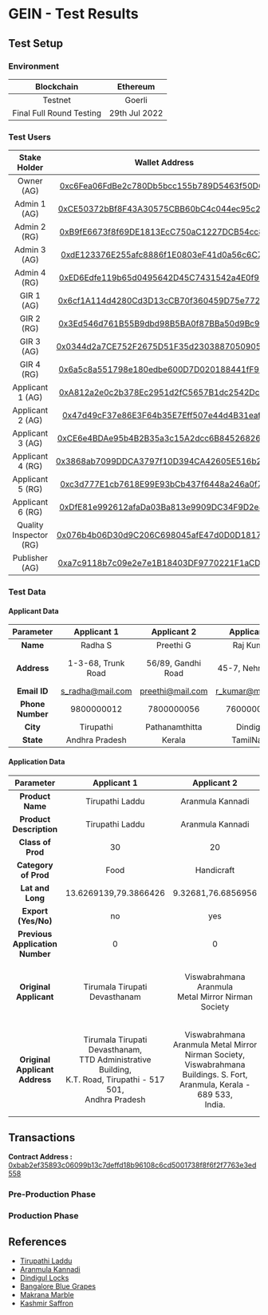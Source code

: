 # GEIN - Test Results

## Test Setup

### Environment 

| Blockchain | Ethereum |
|:----------:|:--------:|
| Testnet    | Goerli |
| Final Full Round Testing | 29th Jul 2022 |

### Test Users

| Stake Holder | Wallet Address |
|:----:|:----:|
| Owner (AG) | [0xc6Fea06FdBe2c780Db5bcc155b789D5463f50D62](https://goerli.etherscan.io/address/0xc6Fea06FdBe2c780Db5bcc155b789D5463f50D62) |
| Admin 1 (AG) | [0xCE50372bBf8F43A30575CBB60bC4c044ec95c2c8](https://goerli.etherscan.io/address/0xce50372bbf8f43a30575cbb60bc4c044ec95c2c8) |
| Admin 2 (RG) | [0xB9fE6673f8f69DE1813EcC750aC1227DCB54cc85](https://goerli.etherscan.io/address/0xB9fE6673f8f69DE1813EcC750aC1227DCB54cc85) |
| Admin 3 (AG) | [0xdE123376E255afc8886f1E0803eF41d0a56c6C7d](https://goerli.etherscan.io/address/0xde123376e255afc8886f1e0803ef41d0a56c6c7d) |
| Admin 4 (RG) | [0xED6Edfe119b65d0495642D45C7431542a4E0f979](https://goerli.etherscan.io/address/0xED6Edfe119b65d0495642D45C7431542a4E0f979) |
| GIR 1 (AG) | [0x6cf1A114d4280Cd3D13cCB70f360459D75e77284](https://goerli.etherscan.io/address/0x6cf1a114d4280cd3d13ccb70f360459d75e77284) |
| GIR 2 (RG) | [0x3Ed546d761B55B9dbd98B5BA0f87BBa50d9Bc995](https://goerli.etherscan.io/address/0x3Ed546d761B55B9dbd98B5BA0f87BBa50d9Bc995) |
| GIR 3 (AG) | [0x0344d2a7CE752F2675D51F35d23038870509056C](https://goerli.etherscan.io/address/0x0344d2a7ce752f2675d51f35d23038870509056c) |
| GIR 4 (RG) | [0x6a5c8a551798e180edbe600D7D020188441fF99A](https://goerli.etherscan.io/address/0x6a5c8a551798e180edbe600D7D020188441fF99A) |
| Applicant 1 (AG) | [0xA812a2e0c2b378Ec2951d2fC5657B1dc2542Dc0F](https://goerli.etherscan.io/address/0xa812a2e0c2b378ec2951d2fc5657b1dc2542dc0f) |
| Applicant 2 (AG) | [0x47d49cF37e86E3F64b35E7Eff507e44d4B31eaf8](https://goerli.etherscan.io/address/0x47d49cf37e86e3f64b35e7eff507e44d4b31eaf8) |
| Applicant 3 (AG) | [0xCE6e4BDAe95b4B2B35a3c15A2dcc6B8452682668](https://goerli.etherscan.io/address/0xce6e4bdae95b4b2b35a3c15a2dcc6b8452682668) |
| Applicant 4 (RG) | [0x3868ab7099DDCA3797f10D394CA42605E516b21D](https://goerli.etherscan.io/address/0x3868ab7099DDCA3797f10D394CA42605E516b21D) |
| Applicant 5 (RG) | [0xc3d777E1cb7618E99E93bCb437f6448a246a0f7C](https://goerli.etherscan.io/address/0xc3d777E1cb7618E99E93bCb437f6448a246a0f7C) |
| Applicant 6 (RG) | [0xDfE81e992612afaDa03Ba813e9909DC34F9D2e80](https://goerli.etherscan.io/address/0xDfE81e992612afaDa03Ba813e9909DC34F9D2e80) |
| Quality Inspector (RG) | [0x076b4b06D30d9C206C698045afE47d0D0D181776](https://goerli.etherscan.io/address/0x076b4b06D30d9C206C698045afE47d0D0D181776) |
| Publisher (AG) | [0xa7c9118b7c09e2e7e1B18403DF9770221F1aCDb5](https://goerli.etherscan.io/address/0xa7c9118b7c09e2e7e1B18403DF9770221F1aCDb5) |

### Test Data

#### Applicant Data

| Parameter | Applicant 1 | Applicant 2 | Applicant 3 | Applicant 4 | Applicant 5 | Applicant 6 |
|:---------:|:-----------:|:-----------:|:-----------:|:-----------:|:-----------:|:-----------:|
| **Name** | Radha S | Preethi G | Raj Kumar | Naveen Sundaram | Akshaya Ram | Vimal ET |
| **Address** | 1-3-68, Trunk Road | 56/89, Gandhi Road| 45-7, Nehru Salai | 60-8/3, Patel Road | 58, Boss Gardens | 786-floor 4, Rosy Enclave, Lincon Road|
| **Email ID** | s_radha@mail.com| preethi@mail.com | r_kumar@mail.com | n_sundaram@mail.com | ram_a@mail.com | etvimal@mail.com |
| **Phone Number** | 9800000012 | 7800000056 | 7600000023 | 6900000078 | 9600000069 | 8600000067 |
| **City** | Tirupathi | Pathanamthitta | Dindigul | Banglore | Makrana | Pulwama |
| **State** | Andhra Pradesh | Kerala | TamilNadu | Karnataka | Rajasthan | Kashmir |

#### Application Data

| Parameter | Applicant 1 | Applicant 2 | Applicant 3 | Applicant 4 | Applicant 5 | Applicant 6 |
|:---------:|:-----------:|:-----------:|:-----------:|:-----------:|:-----------:|:-----------:|
| **Product Name** | Tirupathi Laddu | Aranmula Kannadi | Dindigul Locks | Bangalore Blue Grapes | Makrana Marble | Kashmir Saffron |
| **Product Description** | Tirupathi Laddu | Aranmula Kannadi | Dindigul Locks | Bangalore Blue Grapes | Makrana Marble | Kashmir Saffron |
| **Class of Prod** | 30 | 20 | 6 | 31 | 19 | 30 |
| **Category of Prod** | Food | Handicraft | Manufactured | Agriculture | Natural | Agriculture |
| **Lat and Long** | 13.6269139,79.3866426 | 9.32681,76.6856956 | 10.3303299,78.0673979 | 12.9767936,77.590082 | 27.0388103,74.7271171 | 34.0747444,74.8204443 |
| **Export (Yes/No)** | no | yes | yes | no | no | yes |
| **Previous Application Number** | 0 | 0 | 0 | 0 | 0 | 20220003 |
| **Original Applicant** | Tirumala Tirupati Devasthanam | 	Viswabrahmana Aranmula <br/> Metal Mirror Nirman Society | The Dindigul Lock, <br/> Hardware and Steel Furniture Works <br/> Industrial Co-operative Society Ltd, <br/> IND.No.150. | Director of Horticulture | The Makrana RIICO Area Marble Association |  The Agriculture Production Department J & K |
| **Original Applicant <br/> Address** | Tirumala Tirupati Devasthanam, <br/> TTD Administrative Building, <br/> K.T. Road, Tirupathi - 517 501, <br/> Andhra Pradesh | Viswabrahmana Aranmula Metal Mirror Nirman Society, <br/> Viswabrahmana Buildings. S. Fort, <br/> Aranmula, Kerala - 689 533, <br/> India. | 16-A, Soundararaja Mills Road, <br/> Dindigul - 624 003, <br/> Tamil Nadu, India. | Department of Horticulture, <br/> Government of Karnataka, <br/> Biotechnology Centre, Hulimavu, <br/> PB No.7648 Bangalore - 560 076, <br/>  Karnataka, India. | Reg. no. 323/81, H1/320, <br/> RIICO Industrial Area, Bidiyad, <br/> Makrana - 341542, Rajasthan, India. <br/>  Facilitated by Indiabulls Foundation | Directorate of Agriculture Kashmir Lalmandi, <br/> Srinagar - 190 008, <br/> Jammu & Kashmir, India |

## Transactions

**Contract Address :** [0xbab2ef35893c06099b13c7deffd18b96108c6cd5001738f8f6f2f7763e3ed558](https://goerli.etherscan.io/tx/0xbab2ef35893c06099b13c7deffd18b96108c6cd5001738f8f6f2f7763e3ed558)

### Pre-Production Phase


### Production Phase

## References 

- [Tirupathi Laddu](https://search.ipindia.gov.in/GIRPublic/Application/Details/121)
- [Aranmula Kannadi](https://search.ipindia.gov.in/GIRPublic/Application/Details/3)
- [Dindigul Locks](https://search.ipindia.gov.in/GIRPublic/Application/Details/400)
- [Bangalore Blue Grapes](https://search.ipindia.gov.in/GIRPublic/Application/Details/211)
- [Makrana Marble](https://search.ipindia.gov.in/GIRPublic/Application/Details/405)
- [Kashmir Saffron](https://search.ipindia.gov.in/GIRPublic/Application/Details/635)
